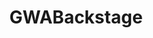 ---
title: GWABackstage
crosslinks:
- gonewildaudio
- GWAScriptGuild
- '2013'
- AskReddit
- pillowtalkaudio
- GetMotivated
- BehindTheAudiophile
- funny
- raerth
- everdistant_utopia
- Wouldy
- SexWorkers
- TwoXChromosomes
- John17999
- AudioCandy
- christinahendricks
- LucidDreaming
- xkcd
- NingasKugon
- poetryreading
---